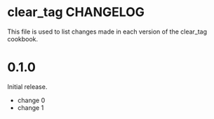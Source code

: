 # clear_tag CHANGELOG

This file is used to list changes made in each version of the clear_tag cookbook.

# 0.1.0

Initial release.

- change 0
- change 1

